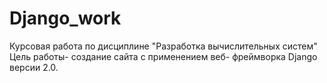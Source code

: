 # Django_work
Курсовая работа по дисциплине "Разработка вычислительных систем"
Цель работы- создание сайта с применением веб- фреймворка Django версии 2.0.
